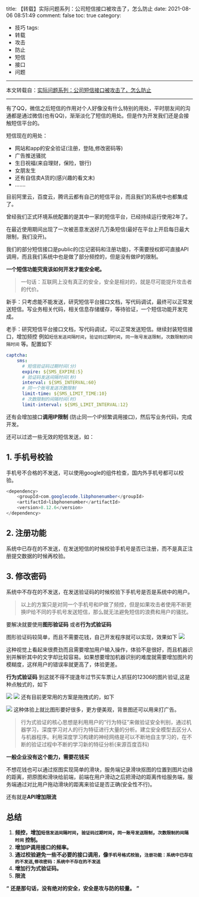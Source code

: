 title: 【转载】实际问题系列：公司短信接口被攻击了，怎么防止
date: 2021-08-06 08:51:49
comment: false
toc: true
category:
 - 技巧
tags: 
 - 转载
 - 攻击
 - 防止
 - 短信
 - 接口
 - 问题
---

本文转载自：[实际问题系列：公司短信接口被攻击了，怎么防止](https://juejin.cn/post/6992558136011784222?utm_source=gold_browser_extension)

---

有了QQ，微信之后短信的作用对个人好像没有什么特别的用处，平时朋友间的沟通都是通过微信(也有QQ)，渐渐淡化了短信的用处。但是作为开发我们还是会接触短信平台的。

<!-- more -->


短信现在的用处：

* 网站和app的安全验证(注册，登陆,修改密码等)
* 广告推送骚扰
* 生日祝福(来自理财，保险，银行)
* 女朋友生
* 还有自信卖A货的(感兴趣的看文末)
* .......

目前阿里云，百度云，腾讯云都有自己的短信平台，而且我们的系统中也都集成了。

曾经我们正式环境系统配置的是其中一家的短信平台，已经持续运行使用2年了。

在最近使用期间出现了一次被恶意发送好几万条短信(最好在平台上开启每日最大限制，我们没开)。

我们的部分短信接口是public的(忘记密码和注册功能)，不需要授权即可直接API调用，而且我们系统中也是做了部分频控的，但是没有做IP的限制。

**一个短信功能究竟该如何开发才能安全呢。**

> 一句话：互联网上没有真正的安全，安全是相对的，就是尽可能提升攻击者的代价。

新手：只考虑能不能发送，研究短信平台接口文档，写代码调试，最终可以正常发送短信。写业务相关代码，相关信息存储缓存，等待验证，一个短信功能开发完成。

老手：研究短信平台接口文档，写代码调试，可以正常发送短信。继续封装短信接口，增加频控 例如`短信发送间隔时间`，`验证码过期时间`，`同一账号发送限制`，`次数限制的间隔时间` 等。配置如下

```yml
captcha:
    sms:
      # 短信验证码过期时间(分)
      expire: ${SMS_EXPIRE:5}
      # 验证码发送间隔时间(秒)
      interval: ${SMS_INTERVAL:60}
      # 同一个账号发送次数限制
      limit-time: ${SMS_LIMIT_TIME:10}
      # 次数限制的间隔时间(时)
      limit-interval: ${SMS_LIMIT_INTERVAL:12}
```

还有会增加接口**调用IP限制** (防止同一个IP频繁调用接口)，然后写业务代码，完成开发。

还可以过滤一些无效的短信发送，如：

## 1. 手机号校验

手机号不合格的不发送，可以使用google的组件检查，国内外手机号都可以校验。

```java copyable
<dependency>
    <groupId>com.googlecode.libphonenumber</groupId>
    <artifactId>libphonenumber</artifactId>
    <version>8.12.6</version>
</dependency>
```

## 2. 注册功能

系统中已存在的不发送，在发送短信的时候校验手机号是否已注册，而不是真正注册提交数据的时候再校验。

## 3. 修改密码

系统中不存在的不发送，在发送验证码的时候校验下手机号是否是系统中的用户。

> 以上的方案只是对同一个手机号和IP做了频控，但是如果攻击者使用不断更换IP给不同的手机号发送短信，那么就无法避免短信的浪费和用户的骚扰。

要解决就要使用**图形验证码** 或者**行为式验证码**

图形验证码较简单，而且不需要花钱，自己开发程序就可以实现，效果如下
![](https://b3logfile.com/file/2021/08/solo-fetchupload-8366812323774147679-1f7c0d20.webp)

这种视觉上看起来很费劲而且需要增加用户输入操作，体验不是很好，而且机器识别并解析其中的文字却比较容易。如果想要增加机器识别的难度就需要增加图片的模糊度，这样用户的错误率就更高了，体验更差。

**行为式验证码** 到这就不得不提逢年过节买车票让人抓狂的12306的图片验证,这是种点触式的，如下

![](https://b3logfile.com/file/2021/08/solo-fetchupload-6143117436727861068-795809ea.webp)
![](https://b3logfile.com/file/2021/08/solo-fetchupload-5729063147516103857-832a50b7.webp)
还有目前更常用的方案是拖拽式的，如下

![](https://b3logfile.com/file/2021/08/solo-fetchupload-7774633256048785422-0679a565.webp)
这种体验上就比图形要好很多，更方便美观，背景图还可以用来打广告。

> 行为式验证的核心思想是利用用户的“行为特征”来做验证安全判别，通过机器学习，深度学习对人的行为特征进行大量的分析。建立安全模型去区分人与机器程序。利用深度学习构建的神经网络是可以不断地自主学习的，在不断的验证过程中不断的学习新的特征分析(来源百度百科)

**一般企业没有这个能力，需要花钱买**

不想花钱也可以通过抠图实现简单的滑块，服务端记录滑块抠图的位置到图片边缘的距离，把原图和滑块给前端，前端在用户滑动之后把滑动的距离传给服务端，服务端通过对比用户拖动滑块的距离来验证是否正确(安全性不行)。

还有就是**API增加限流**

## 总结

1. **频控，增加`短信发送间隔时间`，`验证码过期时间`，`同一账号发送限制`，`次数限制的间隔时间` 控制。**
2. **增加IP调用接口的频率。**
3. **通过校验避免一些不必要的接口调用，像`手机号格式校验`，`注册功能：系统中已存在的不发送`,`修改密码：系统中不存在的不发送`**
4. **增加行为式验证码。**
5. **限流**

**“**  **还是那句话，没有绝对的安全，安全是攻与防的较量。** **”**
